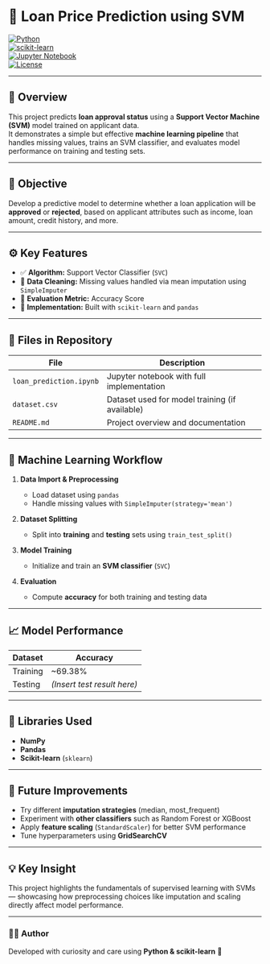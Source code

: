 
# 🏦 Loan Price Prediction using SVM  

[![Python](https://img.shields.io/badge/Python-3.8%2B-blue?logo=python)](https://www.python.org/)  
[![scikit-learn](https://img.shields.io/badge/ML-scikit--learn-orange?logo=scikitlearn&logoColor=white)](https://scikit-learn.org/stable/)  
[![Jupyter Notebook](https://img.shields.io/badge/Notebook-Jupyter-lightgrey?logo=jupyter)](https://jupyter.org/)  
[![License](https://img.shields.io/badge/License-MIT-green)](#)  

---

## 📘 Overview  

This project predicts **loan approval status** using a **Support Vector Machine (SVM)** model trained on applicant data.  
It demonstrates a simple but effective **machine learning pipeline** that handles missing values, trains an SVM classifier, and evaluates model performance on training and testing sets.  

---

## 🎯 Objective  

Develop a predictive model to determine whether a loan application will be **approved** or **rejected**, based on applicant attributes such as income, loan amount, credit history, and more.  

---

## ⚙️ Key Features  

- ✅ **Algorithm:** Support Vector Classifier (`SVC`)  
- 🧩 **Data Cleaning:** Missing values handled via mean imputation using `SimpleImputer`  
- 🧮 **Evaluation Metric:** Accuracy Score  
- 🧠 **Implementation:** Built with `scikit-learn` and `pandas`  

---

## 📂 Files in Repository  

| File | Description |
|------|--------------|
| `loan_prediction.ipynb` | Jupyter notebook with full implementation |
| `dataset.csv` | Dataset used for model training (if available) |
| `README.md` | Project overview and documentation |

---

## 🧠 Machine Learning Workflow  

1. **Data Import & Preprocessing**  
   - Load dataset using `pandas`  
   - Handle missing values with `SimpleImputer(strategy='mean')`  

2. **Dataset Splitting**  
   - Split into **training** and **testing** sets using `train_test_split()`  

3. **Model Training**  
   - Initialize and train an **SVM classifier** (`SVC`)  

4. **Evaluation**  
   - Compute **accuracy** for both training and testing data  

---

## 📈 Model Performance  

| Dataset  | Accuracy                |
| -------- | ----------------------- |
| Training | ~69.38%                 |
| Testing  | *(Insert test result here)* |

---

## 🧰 Libraries Used  

- **NumPy**  
- **Pandas**  
- **Scikit-learn** (`sklearn`)  

---

## 🔮 Future Improvements  

- Try different **imputation strategies** (median, most_frequent)  
- Experiment with **other classifiers** such as Random Forest or XGBoost  
- Apply **feature scaling** (`StandardScaler`) for better SVM performance  
- Tune hyperparameters using **GridSearchCV**  

---

## 💡 Key Insight  

This project highlights the fundamentals of supervised learning with SVMs — showcasing how preprocessing choices like imputation and scaling directly affect model performance.  

---

### 👨‍💻 Author  

Developed with curiosity and care using **Python & scikit-learn** 🧠  
